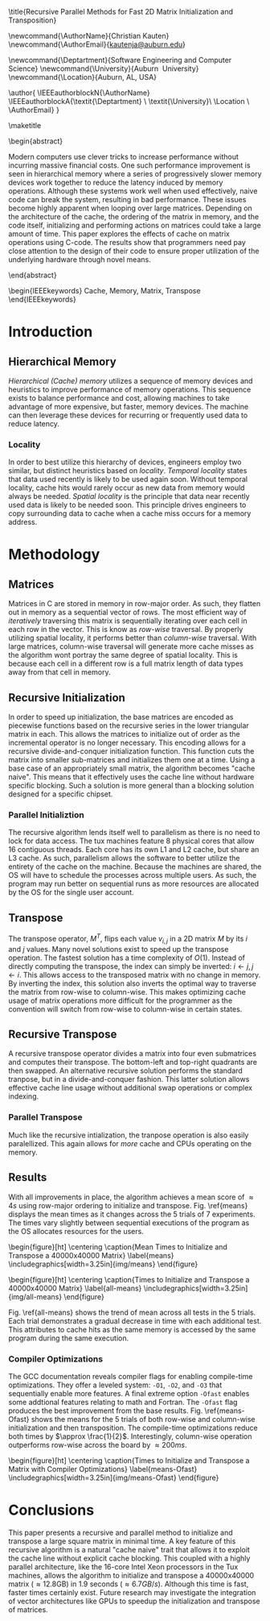 <!-- Replace The Title Here -->

\title{Recursive Parallel Methods for Fast 2D Matrix Initialization and Transposition}

<!-- Replace Author Information Here -->

\newcommand{\AuthorName}{Christian Kauten}
\newcommand{\AuthorEmail}{kautenja@auburn.edu}

<!-- shared properties for AU -->
\newcommand{\Deptartment}{Software Engineering and Computer Science}
\newcommand{\University}{Auburn  University}
\newcommand{\Location}{Auburn, AL, USA}

<!-- setup the author block using above commands -->
\author{
  \IEEEauthorblockN{\AuthorName}
  \IEEEauthorblockA{\textit{\Deptartment} \\
  \textit{\University}\\
  \Location \\
  \AuthorEmail}
}

<!-- build the title -->
\maketitle



\begin{abstract}

Modern computers use clever tricks to increase performance without incurring
massive financial costs. One such performance improvement is seen in
hierarchical memory where a series of progressively slower memory devices work
together to reduce the latency induced by memory operations. Although these
systems work well when used effectively, naive code can break the system,
resulting in bad performance. These issues become highly apparent when looping
over large matrices. Depending on the architecture of the cache, the ordering
of the matrix in memory, and the code itself, initializing and performing
actions on matrices could take a large amount of time. This paper explores the
effects of cache on matrix operations using C-code. The results show that
programmers need pay close attention to the design of their code to ensure
proper utilization of the underlying hardware through novel means.

\end{abstract}



\begin{IEEEkeywords}
Cache, Memory, Matrix, Transpose
\end{IEEEkeywords}



# Introduction

## Hierarchical Memory

_Hierarchical (Cache) memory_ utilizes a sequence of memory devices and
heuristics to improve performance of memory operations. This sequence exists to
balance performance and cost, allowing machines to take advantage of more
expensive, but faster, memory devices. The machine can then leverage these
devices for recurring or frequently used data to reduce latency.

### Locality

In order to best utilize this hierarchy of devices, engineers employ two
similar, but distinct heuristics based on _locality_. _Temporal locality_
states that data used recently is likely to be used again soon. Without
temporal locality, cache hits would rarely occur as new data from memory would
always be needed. _Spatial locality_ is the principle that data near recently
used data is likely to be needed soon. This principle drives engineers to copy
surrounding data to cache when a cache miss occurs for a memory address.



# Methodology

## Matrices

Matrices in C are stored in memory in row-major order. As such, they flatten
out in memory as a sequential vector of rows. The most efficient way of
_iteratively_ traversing this matrix is sequentially iterating over each cell
in each row in the vector. This is know as _row-wise_ traversal. By properly
utilizing spatial locality, it performs better than _column-wise_ traversal.
With large matrices, column-wise traversal will generate more cache misses as
the algorithm wont portray the same degree of spatial locality. This is because
each cell in a different row is a full matrix length of data types away from
that cell in memory.

## Recursive Initialization

In order to speed up initialization, the base matrices are encoded as
piecewise functions based on the recursive series in the lower triangular
matrix in each. This allows the matrices to initialize out of order as the
incremental operator is no longer necessary. This encoding allows for a
recursive divide-and-conquer initialization function. This function cuts the
matrix into smaller sub-matrices and initializes them one at a time. Using a
base case of an appropriately small matrix, the algorithm becomes "cache
naive". This means that it effectively uses the cache line without hardware
specific blocking. Such a solution is more general than a blocking solution
designed for a specific chipset.

### Parallel Initializtion

The recursive algorithm lends itself well to parallelism as there is no need to
lock for data access. The tux machines feature 8 physical cores that allow 16
contiguous threads. Each core has its own L1 and L2 cache, but share an L3
cache. As such, parallelism allows the software to better utilize the entirety
of the cache on the machine. Because the machines are shared, the OS will have
to schedule the processes across multiple users. As such, the program may run
better on sequential runs as more resources are allocated by the OS for the
single user account.

## Transpose

The transpose operator, $M^T$, flips each value $v_{i,j}$ in a 2D matrix $M$ by
its $i$ and $j$ values. Many novel solutions exist to speed up the transpose
operation. The fastest solution has a time complexity of $O(1)$. Instead of
directly computing the transpose, the index can simply be inverted:
$i \leftarrow j, j \leftarrow i$.
This allows access to the transposed matrix with no change in memory. By
inverting the index, this solution also inverts the optimal way to traverse the
matrix from row-wise to column-wise. This makes optimizing cache usage of
matrix operations more difficult for the programmer as the convention will
switch from row-wise to column-wise in certain states.

## Recursive Transpose

A recursive transpose operator divides a matrix into four even submatrices and
computes their transpose. The bottom-left and top-right quadrants are then
swapped. An alternative recursive solution performs the standard tranpose, but
in a divide-and-conquer fashion. This latter solution allows effective cache
line usage without additional swap operations or complex indexing.

### Parallel Transpose

Much like the recursive intialization, the tranpose operation is also easily
paralellized. This again allows for _more_ cache and CPUs operating on the
memory.

## Results

With all improvements in place, the algorithm achieves a mean score of
$\approx 4s$ using row-major ordering to initialize and transpose. Fig.
\ref{means} displays the mean times as it changes across the 5 trials of 7
experiments. The times vary slightly between sequential executions of the
program as the OS allocates resources for the users.

\begin{figure}[ht]
\centering
\caption{Mean Times to Initialize and Transpose a 40000x40000 Matrix}
\label{means}
\includegraphics[width=3.25in]{img/means}
\end{figure}

\begin{figure}[ht]
\centering
\caption{Times to Initialize and Transpose a 40000x40000 Matrix}
\label{all-means}
\includegraphics[width=3.25in]{img/all-means}
\end{figure}

Fig. \ref{all-means} shows the trend of mean across all tests in the 5 trials.
Each trial demonstrates a gradual decrease in time with each additional test.
This attributes to cache hits as the same memory is accessed by the same
program during the same execution.

### Compiler Optimizations

The GCC documentation reveals compiler flags for enabling compile-time
optimizations. They offer a leveled system: `-O1`, `-O2`, and `-O3` that
sequentially enable more features. A final extreme option `-Ofast` enables
some addtional features relating to math and Fortran. The `-Ofast` flag
produces the best improvement from the base results. Fig. \ref{means-Ofast}
shows the means for the 5 trials of both row-wise and column-wise
initialization and then transposition. The compile-time optimizations reduce
both times by $\approx \frac{1}{2}$. Interestingly, column-wise operation
outperforms row-wise across the board by $\approx 200ms$.

\begin{figure}[ht]
\centering
\caption{Times to Initialize and Transpose a Matrix with Compiler Optimizations}
\label{means-Ofast}
\includegraphics[width=3.25in]{img/means-Ofast}
\end{figure}



# Conclusions

This paper presents a recursive and parallel method to initialize and transpose
a large square matrix in minimal time. A key feature of this recursive
algorithm is a natural "cache naive" trait that allows it to exploit the cache
line without explicit cache blocking. This coupled with a highly parallel
architecture, like the 16-core Intel Xeon processors in the Tux machines,
allows the algorithm to initialize and transpose a 40000x40000 matrix
($\approx 12.8$GB) in 1.9 seconds ($\approx 6.7GB/s$). Although this time is
fast, faster times certainly exist. Future research may investigate the
integration of vector architectures like GPUs to speedup the initialization and
transpose of matrices.



<!-- uncomment the lines below to print the bibliography -->
<!-- \bibliographystyle{IEEEtran} -->
<!-- \bibliography{references} -->



